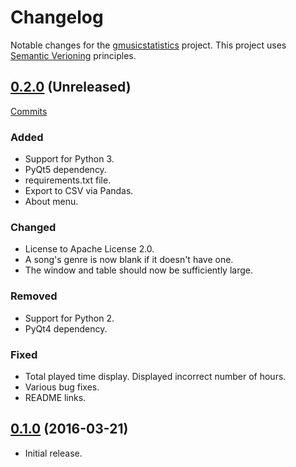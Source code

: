# Changelog

Notable changes for the [gmusicstatistics](https://github.com/StefenSharkey/gmusicstatistics) project. This project uses [Semantic Verioning](http://semver.org/) principles.

## [0.2.0](https://github.com/StefenSharkey/gmusicstatistics/archive/master.zip) (Unreleased)

[Commits](https://github.com/StefenSharkey/gmusicstatistics/compare/v0.1.0...master)

### Added

* Support for Python 3.
* PyQt5 dependency.
* requirements.txt file.
* Export to CSV via Pandas.
* About menu.

### Changed

* License to Apache License 2.0.
* A song's genre is now blank if it doesn't have one.
* The window and table should now be sufficiently large.

### Removed

* Support for Python 2.
* PyQt4 dependency.

### Fixed

* Total played time display. Displayed incorrect number of hours.
* Various bug fixes.
* README links.

## [0.1.0](https://github.com/StefenSharkey/gmusicstatistics/releases/tag/v0.1.0) (2016-03-21)

* Initial release.